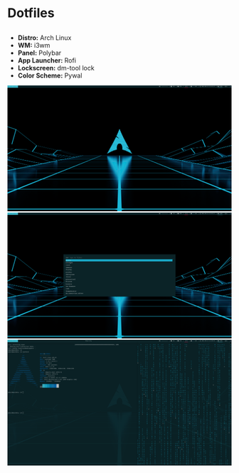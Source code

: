 # Dotfiles

##
- **Distro:** Arch Linux
- **WM:** i3wm
- **Panel:** Polybar
- **App Launcher:** Rofi
- **Lockscreen:** dm-tool lock
- **Color Scheme:** Pywal

![screenshot](screenshots/1.png)
![screenshot](screenshots/2.png)
![screenshot](screenshots/3.png)
